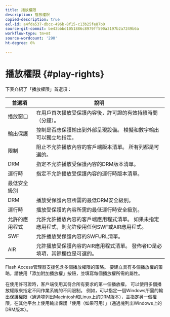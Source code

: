 ```yaml
---
title: 播放權限
description: 播放權限
copied-description: true
exl-id: a4fda537-dbcc-496b-8f15-c13b25fe87b0
source-git-commit: be43bbbd1051886c8979ff590a3197b2a7249b6a
workflow-type: tm+mt
source-wordcount: '290'
ht-degree: 0%

---
```


# 播放權限 {#play-rights}

下表介紹了「播放權限」首選項：

| 首選項 | 說明 |
|--- |--- |
| 播放窗口 | 在用戶首次播放受保護內容後，許可證的有效持續時間（分鐘）。 |
| 輸出保護 | 控制是否應保護輸出到外部呈現設備。 模擬和數字輸出可以獨立地指定。 |
| 限制 | 阻止不允許播放內容的客戶端版本清單。 所有列都是可選的。 |
| DRM | 指定不允許播放受保護內容的DRM版本清單。 |
| 運行時 | 指定不允許播放受保護內容的運行時版本清單。 |
| 最低安全級別 |  |
| DRM | 播放受保護內容所需的最低DRM安全級別。 |
| 運行時 | 播放受保護的內容所需的最低運行時安全級別。 |
| 允許的應用程式 | 允許允許播放內容的客戶端應用程式清單。 如果未指定應用程式，則允許使用任何SWF或AIR應用程式。 |
| SWF | 允許播放受保護內容的SWFURL清單。 |
| AIR | 允許播放受保護內容的AIR應用程式清單。 發佈者ID是必填項，其餘欄位是可選的。 |

Flash Access管理器支援包含多個播放權限的策略。 要建立具有多個播放權的策略，請使用「添加附加播放權」按鈕，並填寫每個播放權所需的屬性。

在使用許可證時，客戶端使用其符合所有要求的第一個播放權。 可以使用多個播放權限來指定不同作業系統的不同限制。 例如，可以指定一個Windows所需的輸出保護權限（通過塊列出Macintosh和Linux上的DRM版本），並指定另一個權限，在其他平台上使用輸出保護「使用（如果可用）」（通過塊列出Windows上的DRM版本）。

